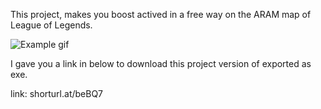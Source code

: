 This project, makes you boost actived in a free way on the ARAM map of League of Legends.


![Example gif](https://media2.giphy.com/media/cTw1v55AUbMR2Zqp5x/giphy.gif?cid=790b7611006a7c6129f16d3f512149f1d58c6e6080d253d5&rid=giphy.gif&ct=g)


I gave you a link in below to download this project version of exported as exe.

link: shorturl.at/beBQ7


